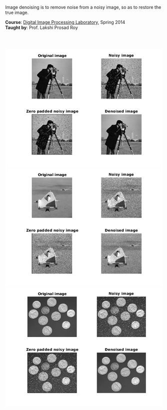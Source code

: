 Image denoising is to remove noise from a noisy image, so as to restore the
true image.

**Course**: [Digital Image Processing Laboratory], Spring 2014<br>
**Taught by**: Prof. Lakshi Prosad Roy

[Digital Image Processing Laboratory]: https://github.com/nitrece/digital-image-processing-laboratory

<br>
<br>

![](Results/01.%20Gaussian%20Noise/Plot.png)<br>
![](Results/02.%20Speckle%20Noise/Plot.png)<br>
![](Results/03.%20Salt%20and%20Pepper%20Noise/Plot.png)<br>
